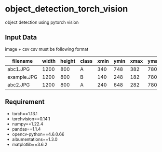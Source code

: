 # object_detection_torch_vision
object detection using pytorch vision

## Input Data
image + csv
csv must be following format

|filename   |width  |height |class  |xmin   |ymin   |xmax   |ymax   |
|-----------|-------|-------|-------|-------|-------|-------|-------|
|abc1.JPG   |1200   |800    |A      |340    |748    |382    |780    |
|example.JPG|1200   |800    |B      |140    |248    |182    |780    |
|abc2.JPG   |1200   |800    |A      |240    |648    |282    |780    |

## Requirement
* torch==1.13.1
* torchvision==0.14.1
* numpy==1.22.4
* pandas==1.1.4
* opencv-python==4.6.0.66
* albumentations==1.3.0
* matplotlib==3.6.2
